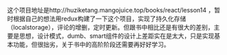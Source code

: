 这个项目地址是http://huziketang.mangojuice.top/books/react/lesson14 ，暂时根据自己的想法用redux构建了一下这个项目，实现了持久化存储（localstorage），评论的增删，定时更新。但跟书中相比还是有很大的差别，主要是思想，设计模式，dumb、smart组件的设计上差距实在是太大，只是实现基本功能，但很拙劣，关于书中的高阶阶段还需要再好好学习。
